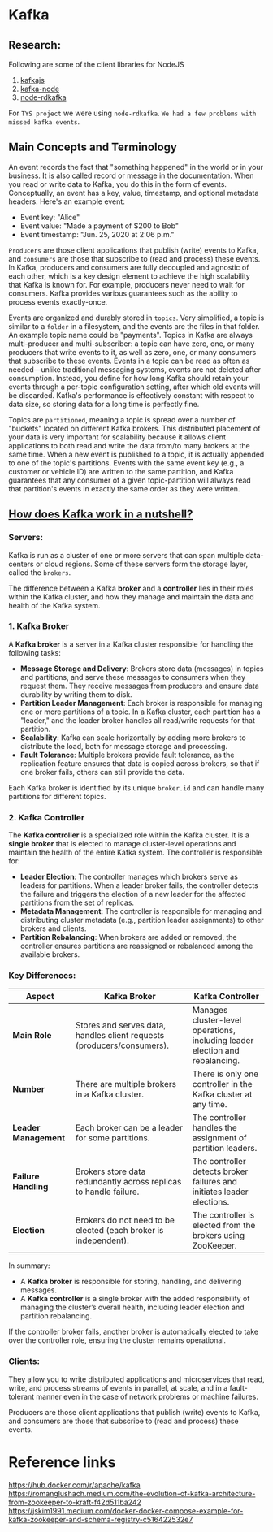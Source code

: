 # Kafka

## Research:

Following are some of the client libraries for NodeJS

1. [kafkajs](https://www.npmjs.com/package/kafkajs)
2. [kafka-node](https://www.npmjs.com/package/kafka-node)
3. [node-rdkafka](https://github.com/Blizzard/node-rdkafka)

For `TYS project` we were using `node-rdkafka`. `We had a few problems with missed kafka events`.

## Main Concepts and Terminology
An event records the fact that "something happened" in the world or in your business. It is also called record or message in the documentation. When you read or write data to Kafka, you do this in the form of events. Conceptually, an event has a key, value, timestamp, and optional metadata headers. Here's an example event:

- Event key: "Alice"
- Event value: "Made a payment of $200 to Bob"
- Event timestamp: "Jun. 25, 2020 at 2:06 p.m."

`Producers` are those client applications that publish (write) events to Kafka, and `consumers` are those that subscribe to (read and process) these events. In Kafka, producers and consumers are fully decoupled and agnostic of each other, which is a key design element to achieve the high scalability that Kafka is known for. For example, producers never need to wait for consumers. Kafka provides various guarantees such as the ability to process events exactly-once.

Events are organized and durably stored in `topics`. Very simplified, a topic is similar to a `folder` in a filesystem, and the events are the files in that folder. An example topic name could be "payments". Topics in Kafka are always multi-producer and multi-subscriber: a topic can have zero, one, or many producers that write events to it, as well as zero, one, or many consumers that subscribe to these events. Events in a topic can be read as often as needed—unlike traditional messaging systems, events are not deleted after consumption. Instead, you define for how long Kafka should retain your events through a per-topic configuration setting, after which old events will be discarded. Kafka's performance is effectively constant with respect to data size, so storing data for a long time is perfectly fine.

Topics are `partitioned`, meaning a topic is spread over a number of "buckets" located on different Kafka brokers. This distributed placement of your data is very important for scalability because it allows client applications to both read and write the data from/to many brokers at the same time. When a new event is published to a topic, it is actually appended to one of the topic's partitions. Events with the same event key (e.g., a customer or vehicle ID) are written to the same partition, and Kafka guarantees that any consumer of a given topic-partition will always read that partition's events in exactly the same order as they were written.

## [How does Kafka work in a nutshell?](https://kafka.apache.org/documentation/#intro_nutshell)
### Servers: 
Kafka is run as a cluster of one or more servers that can span multiple data-centers or cloud regions. Some of these servers form the storage layer, called the `brokers`.

The difference between a Kafka **broker** and a **controller** lies in their roles within the Kafka cluster, and how they manage and maintain the data and health of the Kafka system.

### 1. **Kafka Broker**

A **Kafka broker** is a server in a Kafka cluster responsible for handling the following tasks:

- **Message Storage and Delivery**: Brokers store data (messages) in topics and partitions, and serve these messages to consumers when they request them. They receive messages from producers and ensure data durability by writing them to disk.
- **Partition Leader Management**: Each broker is responsible for managing one or more partitions of a topic. In a Kafka cluster, each partition has a "leader," and the leader broker handles all read/write requests for that partition.
- **Scalability**: Kafka can scale horizontally by adding more brokers to distribute the load, both for message storage and processing.
- **Fault Tolerance**: Multiple brokers provide fault tolerance, as the replication feature ensures that data is copied across brokers, so that if one broker fails, others can still provide the data.

Each Kafka broker is identified by its unique `broker.id` and can handle many partitions for different topics.

### 2. **Kafka Controller**

The **Kafka controller** is a specialized role within the Kafka cluster. It is a **single broker** that is elected to manage cluster-level operations and maintain the health of the entire Kafka system. The controller is responsible for:

- **Leader Election**: The controller manages which brokers serve as leaders for partitions. When a leader broker fails, the controller detects the failure and triggers the election of a new leader for the affected partitions from the set of replicas.
- **Metadata Management**: The controller is responsible for managing and distributing cluster metadata (e.g., partition leader assignments) to other brokers and clients.
- **Partition Rebalancing**: When brokers are added or removed, the controller ensures partitions are reassigned or rebalanced among the available brokers.

### Key Differences:

| **Aspect**          | **Kafka Broker**                                      | **Kafka Controller**                                     |
|---------------------|-------------------------------------------------------|----------------------------------------------------------|
| **Main Role**        | Stores and serves data, handles client requests (producers/consumers). | Manages cluster-level operations, including leader election and rebalancing. |
| **Number**          | There are multiple brokers in a Kafka cluster.         | There is only one controller in the Kafka cluster at any time. |
| **Leader Management**| Each broker can be a leader for some partitions.       | The controller handles the assignment of partition leaders. |
| **Failure Handling** | Brokers store data redundantly across replicas to handle failure. | The controller detects broker failures and initiates leader elections. |
| **Election**        | Brokers do not need to be elected (each broker is independent). | The controller is elected from the brokers using ZooKeeper. |

In summary:
- A **Kafka broker** is responsible for storing, handling, and delivering messages.
- A **Kafka controller** is a single broker with the added responsibility of managing the cluster’s overall health, including leader election and partition rebalancing.

If the controller broker fails, another broker is automatically elected to take over the controller role, ensuring the cluster remains operational.

### Clients:
They allow you to write distributed applications and microservices that read, write, and process streams of events in parallel, at scale, and in a fault-tolerant manner even in the case of network problems or machine failures.

Producers are those client applications that publish (write) events to Kafka, and consumers are those that subscribe to (read and process) these events.

# Reference links

https://hub.docker.com/r/apache/kafka
https://romanglushach.medium.com/the-evolution-of-kafka-architecture-from-zookeeper-to-kraft-f42d511ba242
https://jskim1991.medium.com/docker-docker-compose-example-for-kafka-zookeeper-and-schema-registry-c516422532e7